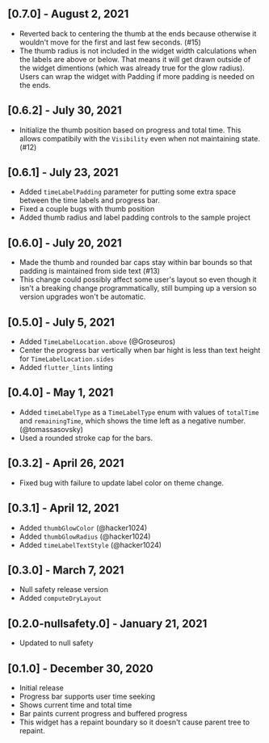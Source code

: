 ## [0.7.0] - August 2, 2021

* Reverted back to centering the thumb at the ends because otherwise it wouldn't move for the first and last few seconds. (#15)
* The thumb radius is not included in the widget width calculations when the labels are above or below. That means it will get drawn outside of the widget dimentions (which was already true for the glow radius). Users can wrap the widget with Padding if more padding is needed on the ends.

## [0.6.2] - July 30, 2021

* Initialize the thumb position based on progress and total time. This allows compatibily with the `Visibility` even when not maintaining state. (#12)

## [0.6.1] - July 23, 2021

* Added `timeLabelPadding` parameter for putting some extra space between the time labels and progress bar.
* Fixed a couple bugs with thumb position
* Added thumb radius and label padding controls to the sample project

## [0.6.0] - July 20, 2021

* Made the thumb and rounded bar caps stay within bar bounds so that padding is maintained from side text (#13)
* This change could possibly affect some user's layout so even though it isn't a breaking change programmatically, still bumping up a version so version upgrades won't be automatic.

## [0.5.0] - July 5, 2021

* Added `TimeLabelLocation.above` (@Groseuros)
* Center the progress bar vertically when bar hight is less than text height for `TimeLabelLocation.sides`
* Added `flutter_lints` linting

## [0.4.0] - May 1, 2021

* Added `timeLabelType` as a `TimeLabelType` enum with values of `totalTime` and `remainingTime`, which shows the time left as a negative number. (@tomassasovsky)
* Used a rounded stroke cap for the bars.

## [0.3.2] - April 26, 2021

* Fixed bug with failure to update label color on theme change.

## [0.3.1] - April 12, 2021

* Added `thumbGlowColor` (@hacker1024)
* Added `thumbGlowRadius` (@hacker1024)
* Added `timeLabelTextStyle` (@hacker1024)

## [0.3.0] - March 7, 2021

* Null safety release version
* Added `computeDryLayout`

## [0.2.0-nullsafety.0] - January 21, 2021

* Updated to null safety

## [0.1.0] - December 30, 2020

* Initial release
* Progress bar supports user time seeking
* Shows current time and total time
* Bar paints current progress and buffered progress
* This widget has a repaint boundary so it doesn't cause parent tree to repaint.
